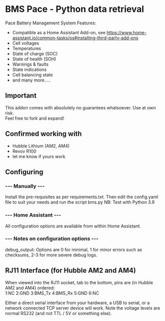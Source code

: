 # BMS Pace - Python data retrieval
Pace Battery Management System
Features:
* Compatible as a Home Assistant Add-on, see https://www.home-assistant.io/common-tasks/os#installing-third-party-add-ons
* Cell voltages
* Temperatures
* State of charge (SOC)
* State of health (SOH)
* Warnings & faults
* State indications
* Cell balancing state
* and many more.....

## Important

This addon comes with absolutely no guarantees whatsoever. Use at own risk.  
Feel free to fork and expand!

## Confirmed working with
* Hubble Lithium (AM2, AM4)
* Revov R100
* let me know if yours work

## Configuring
### --- Manually ---
Install the pre-requisites as per requirements.txt. Then edit the config.yaml file to suit your needs and run the script bms.py
NB: Test with Python 3.9

### --- Home Assistant ---
All configuration options are available from within Home Assistant.

### --- Notes on configuration options ---
debug_output: Options are 0 for minimal, 1 for minor errors such as checksums, 2-3 for more severe debug logs.

## RJ11 Interface (for Hubble AM2 and AM4)

When viewed into the RJ11 socket, tab to the bottom, pins are (in Hubble AM2 and AM4) ordered:  
1:NC 2:GND 3:BMS_Tx 4:BMS_Rx 5:GND 6:NC

Either a direct serial interface from your hardware, a USB to serial, or a network connected TCP server device will work. 
Note the voltage levels are normal RS232 (and not TTL / 5V or something else). 
